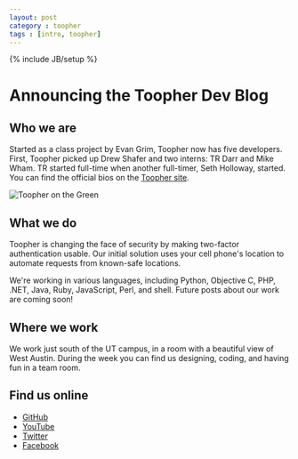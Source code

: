 ```yaml
---
layout: post
category : toopher
tags : [intro, toopher]
---
```

{% include JB/setup %}

# Announcing the Toopher Dev Blog

## Who we are

Started as a class project by Evan Grim, Toopher now has five developers. First, Toopher
picked up Drew Shafer and two interns: TR Darr and Mike Wham. TR started full-time when another full-timer, Seth Holloway, started. You can find the official bios on the [Toopher site](https://www.toopher.com/).

![Toopher on the Green](https://fbcdn-sphotos-h-a.akamaihd.net/hphotos-ak-prn1/1015079_451704784926262_383600001_o.jpg)

## What we do

Toopher is changing the face of security by making two-factor
authentication usable. Our initial solution uses your cell phone's
location to automate requests from known-safe locations.

We're working in various languages, including Python, Objective C, PHP, .NET, Java, Ruby,
JavaScript, Perl, and shell. Future posts about our work are coming soon!

## Where we work

We work just south of the UT campus, in a room with a beautiful view of
West Austin. During the week you can find us designing, coding, and
having fun in a team room.

## Find us online
  - [GitHub](https://www.github.com/toopher/)
  - [YouTube](http://www.youtube.com/results?search_query=toopher)
  - [Twitter](https://twitter.com/toopher)
  - [Facebook](https://www.facebook.com/toopherinc)

